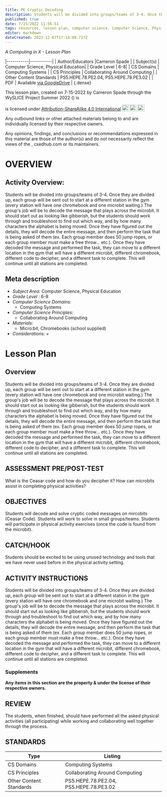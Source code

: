 ```yaml
---
title: PE Cryptic Decoding
description: Students will be divided into groups/teams of 3-4. Once they are divided up, each group will be sent out to start at a different station in the gym (every station will have one chromebook and one microbit waiting.) The group's job will be to decode the message that plays across the microbit. It should start out as looking like gibberish, but the students should work through and troubleshoot to find out which way, and by how many characters the alphabet is being moved. Once they have figured out the details, they will decode the entire message, and then perform the task that is being asked of them (ex. Each group member does 50 jump ropes, or each group member must make a free throw… etc.). Once they have decoded the message and performed the task, they can move to a different location in the gym that will have a different microbit, different chromebook, different code to decipher, and a different task to complete. This will continue until all stations are completed.
published: true
date: 7/15/2022 11:56:51
tags: resources, lesson plan, computer science, Computer Science, Physical Education 
editor: markdown
dateCreated: 2023-12-07T17:14:09.717Z
---
```

*A Computing in X - Lesson Plan*

|-----------|-----------|
| Author/Educators |Cameron Spade |
| Subject(s) | Computer Science, Physical Education|
| Grade Level | 6-8|
| CS Domains | Computing Systems |
| CS Principles | Collaborating Around Computing |
| Other Content Standards | PS5.HEPE.78.PE2.04, PS5.HEPE.78.PE3.02 | 
| PDF | Available [via GoogleDrive]() |
{.dense}






This lesson plan, created on 7-15-2022 by Cameron Spade through the  WySLICE Project Summer 2022 () is  <p xmlns:cc="http://creativecommons.org/ns#" >  is licensed under <a href="http://creativecommons.org/licenses/by-sa/4.0/?ref=chooser-v1" target="_blank" rel="license noopener noreferrer" style="display:inline-block;">Attribution-ShareAlike 4.0 International<img style="height:22px!important;margin-left:3px;vertical-align:text-bottom;" src="https://mirrors.creativecommons.org/presskit/icons/cc.svg?ref=chooser-v1"><img style="height:22px!important;margin-left:3px;vertical-align:text-bottom;" src="https://mirrors.creativecommons.org/presskit/icons/by.svg?ref=chooser-v1"><img style="height:22px!important;margin-left:3px;vertical-align:text-bottom;" src="https://mirrors.creativecommons.org/presskit/icons/sa.svg?ref=chooser-v1"></a></p>


Any outbound links or other attached materials belong to and are individually licensed by their respective owners. 


Any opinions, findings, and conclusions or recommendations expressed in this material are those of the author(s) and do not necessarily reflect the views of the , cxedhub.com or its maintainers.


# OVERVIEW
## Activity Overview:  
Students will be divided into groups/teams of 3-4. Once they are divided up, each group will be sent out to start at a different station in the gym (every station will have one chromebook and one microbit waiting.) The group's job will be to decode the message that plays across the microbit. It should start out as looking like gibberish, but the students should work through and troubleshoot to find out which way, and by how many characters the alphabet is being moved. Once they have figured out the details, they will decode the entire message, and then perform the task that is being asked of them (ex. Each group member does 50 jump ropes, or each group member must make a free throw… etc.). Once they have decoded the message and performed the task, they can move to a different location in the gym that will have a different microbit, different chromebook, different code to decipher, and a different task to complete. This will continue until all stations are completed.
## Meta description
+ *Subject Area:* Computer Science, Physical Education 
+ *Grade Level :* 6-8 
+ *Computer Science Domains:*
   + Computing Systems
+ *Computer Science Principles:*
   + Collaborating Around Computing
+ *Materials:* 
   + Micro:bit, Chromebooks (school supplied)
+ *Considerations:*
   + 


# Lesson Plan
## Overview
Students will be divided into groups/teams of 3-4. Once they are divided up, each group will be sent out to start at a different station in the gym (every station will have one chromebook and one microbit waiting.) The group's job will be to decode the message that plays across the microbit. It should start out as looking like gibberish, but the students should work through and troubleshoot to find out which way, and by how many characters the alphabet is being moved. Once they have figured out the details, they will decode the entire message, and then perform the task that is being asked of them (ex. Each group member does 50 jump ropes, or each group member must make a free throw… etc.). Once they have decoded the message and performed the task, they can move to a different location in the gym that will have a different microbit, different chromebook, different code to decipher, and a different task to complete. This will continue until all stations are completed.
## ASSESSMENT PRE/POST-TEST
What is the Ceasar code and how do you decipher it?
How can microbits assist in completing physical activities?
## OBJECTIVES
Students will decode and solve cryptic coded messages on mircobits (Ceasar Code).
Students will work to solve in small groups/teams.
Students will participate in physical activity exercises (once the code is found from the microbit).


## CATCH/HOOK
Students should be excited to be using unused technology and tools that we have never used before in the physical activity setting.


## ACTIVITY INSTRUCTIONS
Students will be divided into groups/teams of 3-4. Once they are divided up, each group will be sent out to start at a different station in the gym (every station will have one chromebook and one microbit waiting.) The group's job will be to decode the message that plays across the microbit. It should start out as looking like gibberish, but the students should work through and troubleshoot to find out which way, and by how many characters the alphabet is being moved. Once they have figured out the details, they will decode the entire message, and then perform the task that is being asked of them (ex. Each group member does 50 jump ropes, or each group member must make a free throw… etc.). Once they have decoded the message and performed the task, they can move to a different location in the gym that will have a different microbit, different chromebook, different code to decipher, and a different task to complete. This will continue until all stations are completed.


### Supplements
**Any items in this section are the property & under the license of their respective owners.**






## REVIEW
The students, when finished, should have performed all the asked physical activities (all participating) while working and collaborating well together through the process.
## STANDARDS        
| Type | Listing | 
|-----------|-----------|
| CS Domains  | Computing Systems|
| CS Principles   | Collaborating Around Computing|
| Other Content Standards | PS5.HEPE.78.PE2.04, PS5.HEPE.78.PE3.02  |